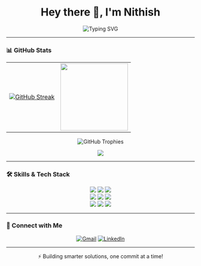 <!-- README.md for NithishS365 -->

<h1 align="center">Hey there 👋, I'm Nithish</h1>

<p align="center">
  <img src="https://readme-typing-svg.demolab.com?font=Fira+Code&size=22&duration=3000&pause=800&color=66FFFF&center=true&vCenter=true&width=600&lines=Turning+Data+into+Decisions;Exploring+the+World+with+AI;Debugging+Life%2C+One+Bug+at+a+Time;Innovating+Through+Data+%26+Code" alt="Typing SVG" />
</p>

---

### 📊 GitHub Stats

<table align="center">
  <tr>
    <td>
      <a href="https://git.io/streak-stats">
        <img src="https://streak-stats.demolab.com?user=Nithish-1622&theme=radical&border_radius=10&mode=weekly" alt="GitHub Streak"/>
      </a>
    </td>
    <td>
      <img height="180em" src="https://github-readme-stats.vercel.app/api/top-langs/?username=Nithish-1622&layout=compact&langs_count=8&theme=radical"/>
    </td>
  </tr>
</table>

<div align="center">
  <img src="https://github-profile-trophy.vercel.app/?username=Nithish-1622&theme=radical&row=1&column=7" alt="GitHub Trophies"/>
</div>

<p align="center">
  <img src="https://github-contributions-api.deno.dev/Nithish-1622.svg" />
</p>

---

### 🛠 Skills & Tech Stack

<p align="center">
  <!-- Languages -->
  <img src="https://img.shields.io/badge/Python-3776AB?style=for-the-badge&logo=python&logoColor=white" />
  <img src="https://img.shields.io/badge/C++-00599C?style=for-the-badge&logo=c%2B%2B&logoColor=white" />
  <img src="https://img.shields.io/badge/JavaScript-F7DF1E?style=for-the-badge&logo=javascript&logoColor=black" />
  <br/>
  <!-- Data & AI -->
  <img src="https://img.shields.io/badge/TensorFlow-FF6F00?style=for-the-badge&logo=tensorflow&logoColor=white" />
  <img src="https://img.shields.io/badge/PyTorch-EE4C2C?style=for-the-badge&logo=pytorch&logoColor=white" />
  <img src="https://img.shields.io/badge/Scikit--Learn-F7931E?style=for-the-badge&logo=scikitlearn&logoColor=white" />
  <br/>
  <!-- Databases -->
  <img src="https://img.shields.io/badge/MySQL-4479A1?style=for-the-badge&logo=mysql&logoColor=white" />
  <img src="https://img.shields.io/badge/MongoDB-47A248?style=for-the-badge&logo=mongodb&logoColor=white" />
  <!-- Tools -->
  <img src="https://img.shields.io/badge/Git-F05032?style=for-the-badge&logo=git&logoColor=white" />
</p>

---

### 🤝 Connect with Me

<p align="center">
  <a href="mailto:nithish.s.1622@gmail.com"><img src="https://img.shields.io/badge/Email-D14836?style=for-the-badge&logo=gmail&logoColor=white" alt="Gmail" /></a>
  <a href="https://www.linkedin.com/in/nithish-s-2298421b2?utm_source=share&utm_campaign=share_via&utm_content=profile&utm_medium=android_app" target="_blank"><img src="https://img.shields.io/badge/LinkedIn-0A66C2?style=for-the-badge&logo=linkedin&logoColor=white" alt="LinkedIn" /></a>
</p>

---

<p align="center">
  ⚡ Building smarter solutions, one commit at a time!
</p>
